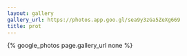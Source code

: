 ```yaml
---
layout: gallery
gallery_url: https://photos.app.goo.gl/sea9y3zGa5ZeXg669
title: prot
---
```


{% google_photos page.gallery_url none %}

